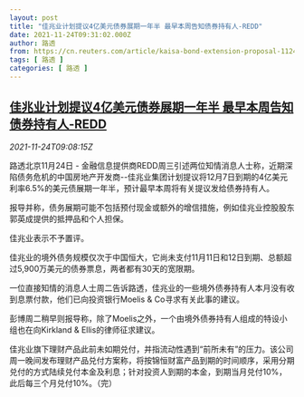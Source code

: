 ```yaml
---
layout: post
title: "佳兆业计划提议4亿美元债券展期一年半 最早本周告知债券持有人-REDD"
date: 2021-11-24T09:31:02.000Z
author: 路透
from: https://cn.reuters.com/article/kaisa-bond-extension-proposal-1124-wedn-idCNKBS2I90OC
tags: [ 路透 ]
categories: [ 路透 ]
---
```

<!--1637746262000-->
[佳兆业计划提议4亿美元债券展期一年半 最早本周告知债券持有人-REDD](https://cn.reuters.com/article/kaisa-bond-extension-proposal-1124-wedn-idCNKBS2I90OC)
------

<div>
<div><i>2021-11-24T09:08:15Z</i></div><p>路透北京11月24日 - 金融信息提供商REDD周三引述两位知情消息人士称，近期深陷债务危机的中国房地产开发商--佳兆业集团计划提议将12月7日到期的4亿美元利率6.5%的美元债展期一年半，预计最早本周将有关提议发给债券持有人。</p><p>报导并称，债务展期可能不包括预付现金或额外的增信措施，例如佳兆业控股股东郭英成提供的抵押品和个人担保。</p><p>佳兆业表示不予置评。</p><p>佳兆业的境外债务规模仅次于中国恒大，它尚未支付11月11日和12日到期、总额超过5,900万美元的债券票息，两者都有30天的宽限期。</p><p>一位直接知情的消息人士周二告诉路透，佳兆业的一些境外债券持有人本月没有收到息票付款，他们已向投资银行Moelis &amp; Co寻求有关此事的建议。</p><p>彭博周二稍早则报导称，除了Moelis之外，一个由境外债券持有人组成的特设小组也在向Kirkland &amp; Ellis的律师征求建议。</p><p>佳兆业旗下理财产品此前未如期兑付，并指流动性遇到“前所未有”的压力。该公司周一晚间发布理财产品兑付方案称，将按锦恒财富产品到期的时间顺序，采用分期兑付的方式陆续兑付本金及利息；针对投资人到期的本金，到期当月兑付10%，此后每三个月兑付10%。（完）</p>
</div>
